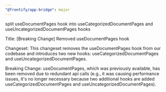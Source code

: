 ```yaml
---
"@frontify/app-bridge": major
---
```


split useDocumentPages hook into useCategorizedDocumentPages and useUncategorizedDocumentPages hooks

Title: [Breaking Change] Removed useDocumentPages hook

Changeset:
This changeset removes the useDocumentPages hook from our codebase and introduces two new hooks: useCategorizedDocumentPages and useUncategorizedDocumentPages.

Breaking Change:
useDocumentPages, which was previously available, has been removed due to redundant api calls (e.g., it was causing performance issues, it's no longer necessary because two additional hooks are added useCategorizedDocumentPages and useUncategorizedDocumentPages).
